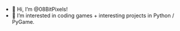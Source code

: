 - 👋 Hi, I’m @08BitPixels!
- 👀 I’m interested in coding games + interesting projects in Python / PyGame.